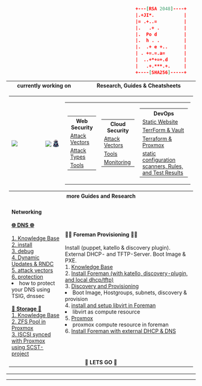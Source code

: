 ```json
                                                +---[RSA 2048]----+
                                                |.+JI*.           |
                                                |= .+..=          |
                                                |.   .+ .         |
                                                |.  Po d          |
                                                |.  h . .         |
                                                |.  .+ e +..      |
                                                | . +=.=.a=       |
                                                |  ..+*+=+.d      |
                                                |   .+.***.+.     |
                                                +----[SHA256]-----+
```
<div align="left">
    <table>
        <tr><th align="center">currently working on</th>
                  <th align="center">Research, Guides & Cheatsheets</th></tr>
            <td colspan="2">
                <table>
                    <!-- MAIN TABLE -->
                    <tr>
                          <td>
                                 <div align="center">
                                        <div style="display: flex; flex-direction: row; align-items: center;">
                                            <a href="https://github.com/ji-podhead/kubyplexer">
                                                <img src="https://github.com/ji-soft/kubyplexer/blob/main/images/kubyplexernobg.jpg?raw=true"
                                                    align="left" width="90" />
                                            </a>
                                            <a href="https://github.com/ji-podhead/ji_ui">
                                                <img src="https://github.com/ji-soft/ji_ui/blob/master/images/ji_ui_mascot_3.png?raw=true"
                                                    align="center" width="100" />
                                            </a>
                                            <a href="https://github.com/ji-podhead/protobuffctl">
                                                <img src="https://github.com/ji-podhead/protobuffctl/blob/main/docs/protobuffctl.png?raw=true"
                                                    align="right" width="100" />
                                            </a>
                                        </div>
                                    </div>
                           </td>
                                      <td colspan="1">
                    <table align=center>
                        <tr>
                            <div align="center">
                            <tr>
                            <div style="display: flex; flex-direction: row; align-items: center;">
                                <td>
                                    <table>
                                        <!-- WEBSECURITY -->
                                        <th colspan="1" style="text-align:center;">Web Security</th>
                        </tr>
                        <tr>
                            <td>
                                <a href="https://ji-podhead.github.io/Web-And-CloudSecurity/AttackVectors">Attack
                                    Vectors</a>
                            </td>
                        </tr>
                        <tr>
                            <td>
                                <a href="https://ji-podhead.github.io/Web-And-CloudSecurity/WebSecurity/AttackTypes">Attack
                                    Types</a>
                            </td>
                        </tr>
                        <tr>
                            <td>
                                <a href="https://ji-podhead.github.io/Web-And-CloudSecurity/WebSecurity/Tools">Tools</a>
                            </td>
                        </tr>
                    </table>
                </td>
                <td>
                    <!-- CLOUDSECURITY -->
                    <table>
                        <th colspan="1" style="text-align:center;">Cloud Security</th>
            </tr>
            <tr>
                <td>
                    <a
                        href="https://ji-podhead.github.io/Web-And-CloudSecurity/AttackVectors/#cloud-bases-attack-vectors">Attack
                        Vectors</a>
                </td>
            </tr>
            <tr>
                <td>
                    <a href="https://ji-podhead.github.io/Web-And-CloudSecurity/CloudSecurity/Tools">Tools</a>
                </td>
            </tr>
            <tr>
                <td>
                    <a href="https://ji-podhead.github.io/Web-And-CloudSecurity/CloudSecurity/Monitoring">Monitoring</a>
                </td>
            </tr>
        </table>
        </td>
        <td>
            <!-- DevOps -->
            <table>
                <th colspan="1" style="text-align:center;">DevOps</th>
                </tr>
                <tr>
                    <td>
                        <a href="https://github.com/ji-podhead/ji-podhead-blog">Static Website</a>
                    </td>
                </tr>
                <tr>
                    <td>
                        <a href="https://ji-podhead.github.io/DevOps/guides/terraform&vault/">TerrForm & Vault</a>
                    </td>
                </tr>
                <tr>
                    <td>
                        <a href="https://ji-podhead.github.io/DevOps/guides/terraform%26proxmox">Terraform & Proxmox</a>
                    </td>
                </tr>
                <tr>
                    <td>
                        <a href="https://ji-podhead.github.io/DevOps/automatic_checks">static configuration scanners, Rules, and Test Results</a>
                    </td>
                </tr>
            </table>
        </td>
      </div>
      </div>
        </tr>                      
        </table>
      </td>
                    </tr>
                <!-- Guide TABLE -->
                <th colspan="2" align="center"> more Guides and Research</th>
            <tr>
                <td style="text-align:left; margin: 0 auto;">
                    <h4>Networking</h4>
                    <u><b>🌐 DNS 🌐</b></u>
                    <div align="left;">
                        <br><a href="https://ji-podhead.github.io/Network-Guides/DNS/Knowledge%20Base">1. Knowledge
                            Base</a>
                        <br><a href="https://ji-podhead.github.io/Network-Guides/DNS/install">2. install</a>
                        <br><a href="https://ji-podhead.github.io/Network-Guides/DNS/testAndDebug">3. debug</a>
                        <br><a href="https://ji-podhead.github.io/Network-Guides/DNS/Dynmaic_Updates_%26_RNDC">4.
                            Dynamic Updates & RNDC</a>
                        <br><a href="https://ji-podhead.github.io/Network-Guides/DNS/attackVectorsAndScenario">5. attack
                            vectors</a>
                        <br><a href="https://ji-podhead.github.io/Network-Guides/DNS/protection">6. protection</a><br>
                        <li> how to protect your DNS using TSIG, dnssec</li>
                        <br><u><b>💾 Storage 💾</b></u>
                        <br><a href="https://ji-podhead.github.io/Network-Guides/storage/Knowledge%20Base/">1. Knowledge
                            Base</a>
                        <br><a href="https://ji-podhead.github.io/Network-Guides/storage/zfs&proxmox/">2. ZFS Pool in
                            Proxmox</a>
                        <br><a href="https://ji-podhead.github.io/Network-Guides/storage/iscsi/">3. ISCSI synced with
                            Proxmox using SCST-project</a>
                    </div>
                </td>
                <!-- WEBS & CLOUD ECURITY -->
                <td colspan="1">
                    <div align="left;">
                        <h4> 👷‍♂️ Foreman Provisioning 👷‍♂️ </h4>
                        Install (puppet, katello & discovery plugin).<br> External DHCP- and TFTP-Server. Boot Image &
                        PXE.
                        <br> 1. <a href="https://ji-podhead.github.io/RHEL_9_Foreman_Guide/knowledge%20base">Knowledge
                            Base</a>
                        <br> 2. <a
                            href="https://ji-podhead.github.io/RHEL_9_Foreman_Guide/installation%20(katello%2Cdiscovery%2Cdhcp%2Ctftp)">Install
                            Foreman (with katello, discovery-plugin, and local dhcp/tftp)</a>
                        <br> 3. <a
                            href="https://ji-podhead.github.io/RHEL_9_Foreman_Guide/discovery%20and%20provisioning">Discovery
                            and Provisioning</a>
                        <li>Boot Image, Hostgroups, subnets, discovery & provision</li>
                        4. <a href="https://ji-podhead.github.io/RHEL_9_Foreman_Guide/libvirt">install and setup libvirt
                            in Foreman</a>
                        <li>libvirt as compute resource</li>
                        5. <a href="https://ji-podhead.github.io/RHEL_9_Foreman_Guide/proxmox">Proxmox</a>
                        <li>proxmox compute resource in foreman</li>
                        6. <a
                            href="https://ji-podhead.github.io/RHEL_9_Foreman_Guide/nestedVM_with_external_DHCP%26DNS">Install
                            Foreman with external DHCP & DNS</a>
                    </div>
                </td>
            </tr>
      <tr>
            <tr>
            <td colspan="2"> 
                  <div align="center">
                  <b>🚀 LETS GO 🚀</b>
                  </div>
                  </td>
            </tr>
      </tr>
</table>
      </td>
        </tr>
    </table>
</div>


               










---
